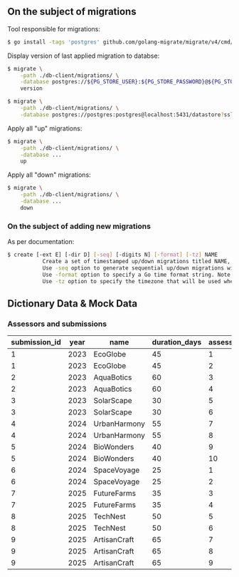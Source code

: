 ## On the subject of migrations

Tool responsible for migrations:
```bash
$ go install -tags 'postgres' github.com/golang-migrate/migrate/v4/cmd/migrate@latest
```

Display version of last applied migration to databse:
```bash
$ migrate \
    -path ./db-client/migrations/ \
    -database postgres://${PG_STORE_USER}:${PG_STORE_PASSWORD}@${PG_STORE_HOST}:${PG_STORE_PORT}/${PG_STORE_DATABASE}?sslmode=disable
    version

$ migrate \
    -path ./db-client/migrations/ \
    -database postgres://postgres:postgres@localhost:5431/datastore?sslmode=disable version
```

Apply all "up" migrations:
```bash
$ migrate \
    -path ./db-client/migrations/ \
    -database ...
    up
```

Apply all "down" migrations:
```bash
$ migrate \
    -path ./db-client/migrations/ \
    -database ...
    down
```

### On the subject of adding new migrations
As per documentation:
```bash
$ create [-ext E] [-dir D] [-seq] [-digits N] [-format] [-tz] NAME
           Create a set of timestamped up/down migrations titled NAME, in directory D with extension E.
           Use -seq option to generate sequential up/down migrations with N digits.
           Use -format option to specify a Go time format string. Note: migrations with the same time cause "duplicate migration version" error.
           Use -tz option to specify the timezone that will be used when generating non-sequential migrations (defaults: UTC).
```



## Dictionary Data & Mock Data
### Assessors and submissions
 | submission_id | year |     name     | duration_days | assessor_id | ipma_expert_id | person_id |             email             |
 |-------------- |----- | -----| ----- | ----- | ----- |----- | -----|
 |             1 | 2023 | EcoGlobe     |            45 |           1 |              1 |        21 | orlando.palladino@email.com|
 |             1 | 2023 | EcoGlobe     |            45 |           2 |              2 |        22 | palmina.perugino@email.com|
 |             2 | 2023 | AquaBotics   |            60 |           3 |              3 |        23 | pompeo.pieroni@email.com|
 |             2 | 2023 | AquaBotics   |            60 |           4 |              4 |        24 | roberto.romani@email.com|
 |             3 | 2023 | SolarScape   |            30 |           5 |              5 |        25 | romualdo.rossellini@email.com|
 |             3 | 2023 | SolarScape   |            30 |           6 |              6 |        26 | rufino.santoro@email.com|
 |             4 | 2024 | UrbanHarmony |            55 |           7 |              7 |        27 | silvano.santucci@email.com|
 |             4 | 2024 | UrbanHarmony |            55 |           8 |              8 |        28 | teodora.sartore@email.com|
 |             5 | 2024 | BioWonders   |            40 |           9 |              9 |        29 | tommaso.savonarola@email.com|
 |             5 | 2024 | BioWonders   |            40 |          10 |             10 |        30 | umberto.sforza@email.com|
 |             6 | 2024 | SpaceVoyage  |            25 |           1 |              1 |        21 | orlando.palladino@email.com|
 |             6 | 2024 | SpaceVoyage  |            25 |           2 |              2 |        22 | palmina.perugino@email.com|
 |             7 | 2025 | FutureFarms  |            35 |           3 |              3 |        23 | pompeo.pieroni@email.com|
 |             7 | 2025 | FutureFarms  |            35 |           4 |              4 |        24 | roberto.romani@email.com|
 |             8 | 2025 | TechNest     |            50 |           5 |              5 |        25 | romualdo.rossellini@email.com|
 |             8 | 2025 | TechNest     |            50 |           6 |              6 |        26 | rufino.santoro@email.com|
 |             9 | 2025 | ArtisanCraft |            65 |           7 |              7 |        27 | silvano.santucci@email.com|
 |             9 | 2025 | ArtisanCraft |            65 |           8 |              8 |        28 | teodora.sartore@email.com|
 |             9 | 2025 | ArtisanCraft |            65 |           9 |              9 |        29 | tommaso.savonarola@email.com|
